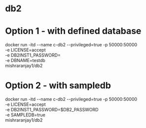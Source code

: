 # db2
# Option 1 - with defined database
docker run -itd --name c-db2 --privileged=true -p 50000:50000 \
    -e LICENSE=accept \
    -e DB2INST1_PASSWORD=<password> \
    -e DBNAME=testdb \
    mishraranjay1/db2

# Option 2 - with sampledb
docker run -itd --name c-db2 --privileged=true -p 50000:50000 \
    -e LICENSE=accept \
    -e DB2INST1_PASSWORD=$DB2_PASSWORD \
    -e SAMPLEDB=true \
    mishraranjay1/db2
